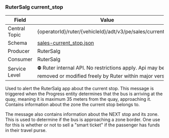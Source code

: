 ### RuterSalg current_stop
| Field         | Value                                                                                                             |
|---------------|-------------------------------------------------------------------------------------------------------------------|
| Central Topic | {operatorId}/ruter/{vehicleId}/adt/v3/pe/sales/current_stop                                                       |
| Schema        | [ sales-current_stop.json ](json-schemas/pe/sales/current_stop/sales-current_stop.json)                           |
| Producer      | RuterSalg                                                                                                         |
| Consumer      | RuterSalg                                                                                                         |
| Service Level | ⛔ Ruter internal API. No restrictions apply. Api may be removed or modified freely by Ruter within major version. | 

Used to alert the RuterSalg app about the current stop. This message is triggered when the Progress entity determines that the bus is arriving
at the quay, meaning it is maximum 35 meters from the quay, approaching it. Contains information about the zone the current stop belongs to.

The message also contains information about the NEXT stop and its zone. This is used to determine if the bus is approaching a zone border. One
use for this is whether or not to sell a "smart ticket" if the passenger has funds in their travel purse.
